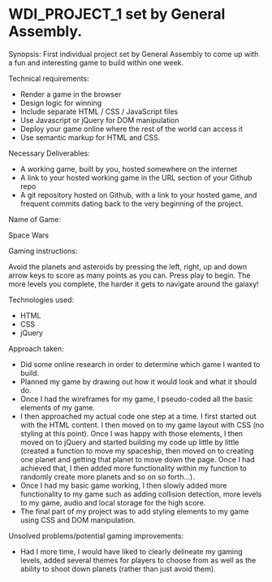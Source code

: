 # WDI_PROJECT_1 set by General Assembly.


Synopsis: First individual project set by General Assembly to come up with a fun and interesting game to build within one week.

Technical requirements:

* Render a game in the browser
* Design logic for winning
* Include separate HTML / CSS / JavaScript files
* Use Javascript or jQuery for DOM manipulation
* Deploy your game online where the rest of the world can access it
* Use semantic markup for HTML and CSS.

Necessary Deliverables:

* A working game, built by you, hosted somewhere on the internet
* A link to your hosted working game in the URL section of your Github repo
* A git repository hosted on Github, with a link to your hosted game, and frequent commits dating back to the very beginning of the project.

Name of Game:

Space Wars

Gaming instructions:

Avoid the planets and asteroids by pressing the left, right, up and down arrow keys to score as many points as you can.
Press play to begin.
The more levels you complete, the harder it gets to navigate around the galaxy!

Technologies used:

* HTML
* CSS
* jQuery

Approach taken:

* Did some online research in order to determine which game I wanted to build.
* Planned my game by drawing out how it would look and what it should do.
* Once I had the wireframes for my game, I pseudo-coded all the basic elements of my game.
* I then approached my actual code one step at a time. I first started out with the HTML content. I then moved on to my game layout with CSS (no styling at this point). Once I was happy with those elements, I then moved on to jQuery and started building my code up little by little (created a function to move my spaceship, then moved on to creating one planet and getting that planet to move down the page. Once I had achieved that, I then added more functionality within my function to randomly create more planets and so on so forth...).
* Once I had my basic game working, I then slowly added more functionality to my game such as adding collision detection, more levels to my game, audio and local storage for the high score.
* The final part of my project was to add styling elements to my game using CSS and DOM manipulation.

Unsolved problems/potential gaming improvements:

* Had I more time, I would have liked to clearly delineate my gaming levels, added several themes for players to choose from as well as the ability to shoot down planets (rather than just avoid them).
